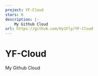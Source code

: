 ```yaml
---
project: YF-Cloud
stars: 6
description: |-
    My Github Cloud
url: https://github.com/Hy1Fly/YF-Cloud
---
```


# YF-Cloud
My Github Cloud

